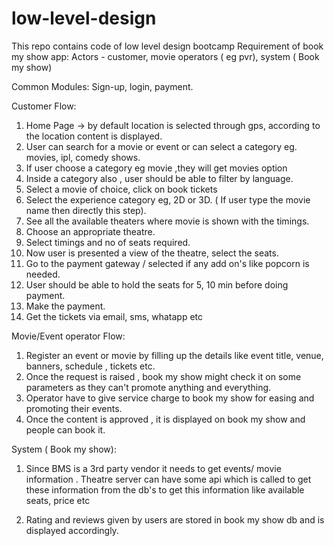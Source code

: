 # low-level-design
This repo contains code of low level design bootcamp
Requirement of book my show app:
Actors - customer, movie operators ( eg pvr), system ( Book my show)

Common Modules: Sign-up, login, payment.

Customer Flow: 
1. Home Page -> by default location is selected through gps, according to the location content is displayed.
2. User can search for a movie or event or can select a category eg. movies, ipl, comedy shows.
3. If user choose a category eg movie ,they will get movies option 
4. Inside a category also , user should be able to filter by language.
5. Select a movie of choice, click on book tickets
6. Select the experience category eg, 2D or 3D.  ( If user type the movie name then directly this step).
7. See all the available theaters where movie is shown with the timings.
8. Choose an appropriate theatre.
9. Select timings and no of seats required.
10. Now user is presented a view of the theatre, select the seats.
11. Go to the payment gateway / selected if any add on's like popcorn is needed.
12. User should be able to hold the seats for 5, 10 min before doing payment.
13. Make the payment.
14. Get the tickets via email, sms, whatapp etc

Movie/Event operator Flow:

1. Register an event or movie by filling up the details like event title, venue, banners, schedule , tickets etc.
2. Once the request is raised , book my show might check it on some parameters as they can't promote anything and everything.
3. Operator have to give service charge to book my show for easing and promoting their events.
4. Once the content is approved , it is displayed on book my show and people can book it.

System ( Book my show):

1. Since BMS is a 3rd party vendor it needs to get events/ movie information . Theatre server can have some api which is called to get these information from the db's to get this information like available seats, price etc

2. Rating and reviews given by users are stored in book my show  db and is displayed accordingly.




